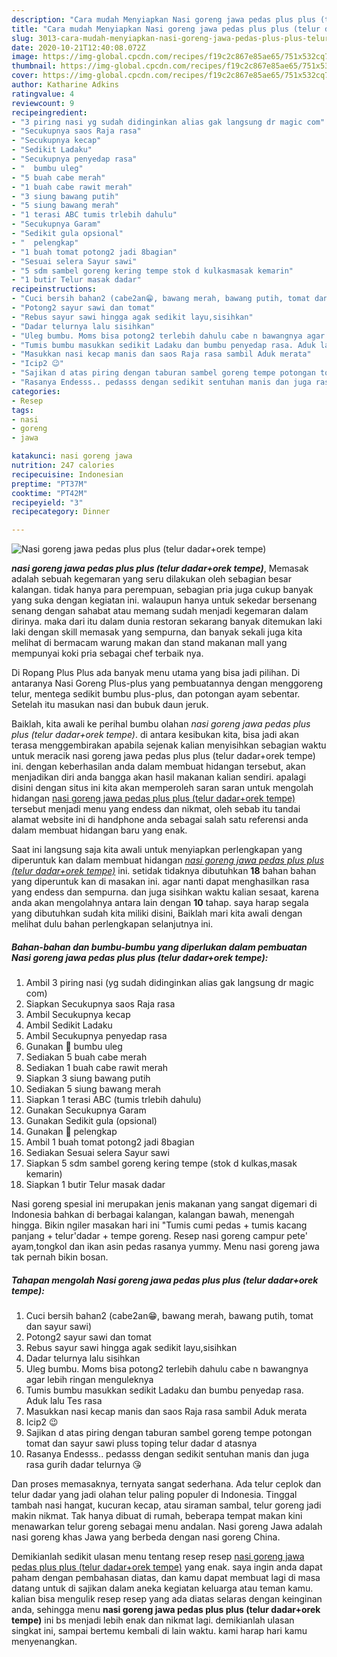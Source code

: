 ```yaml
---
description: "Cara mudah Menyiapkan Nasi goreng jawa pedas plus plus (telur dadar+orek tempe), Enak Banget"
title: "Cara mudah Menyiapkan Nasi goreng jawa pedas plus plus (telur dadar+orek tempe), Enak Banget"
slug: 3013-cara-mudah-menyiapkan-nasi-goreng-jawa-pedas-plus-plus-telur-dadarorek-tempe-enak-banget
date: 2020-10-21T12:40:08.072Z
image: https://img-global.cpcdn.com/recipes/f19c2c867e85ae65/751x532cq70/nasi-goreng-jawa-pedas-plus-plus-telur-dadarorek-tempe-foto-resep-utama.jpg
thumbnail: https://img-global.cpcdn.com/recipes/f19c2c867e85ae65/751x532cq70/nasi-goreng-jawa-pedas-plus-plus-telur-dadarorek-tempe-foto-resep-utama.jpg
cover: https://img-global.cpcdn.com/recipes/f19c2c867e85ae65/751x532cq70/nasi-goreng-jawa-pedas-plus-plus-telur-dadarorek-tempe-foto-resep-utama.jpg
author: Katharine Adkins
ratingvalue: 4
reviewcount: 9
recipeingredient:
- "3 piring nasi yg sudah didinginkan alias gak langsung dr magic com"
- "Secukupnya saos Raja rasa"
- "Secukupnya kecap"
- "Sedikit Ladaku"
- "Secukupnya penyedap rasa"
- "  bumbu uleg"
- "5 buah cabe merah"
- "1 buah cabe rawit merah"
- "3 siung bawang putih"
- "5 siung bawang merah"
- "1 terasi ABC tumis trlebih dahulu"
- "Secukupnya Garam"
- "Sedikit gula opsional"
- "  pelengkap"
- "1 buah tomat potong2 jadi 8bagian"
- "Sesuai selera Sayur sawi"
- "5 sdm sambel goreng kering tempe stok d kulkasmasak kemarin"
- "1 butir Telur masak dadar"
recipeinstructions:
- "Cuci bersih bahan2 (cabe2an😁, bawang merah, bawang putih, tomat dan sayur sawi)"
- "Potong2 sayur sawi dan tomat"
- "Rebus sayur sawi hingga agak sedikit layu,sisihkan"
- "Dadar telurnya lalu sisihkan"
- "Uleg bumbu. Moms bisa potong2 terlebih dahulu cabe n bawangnya agar lebih ringan menguleknya"
- "Tumis bumbu masukkan sedikit Ladaku dan bumbu penyedap rasa. Aduk lalu Tes rasa"
- "Masukkan nasi kecap manis dan saos Raja rasa sambil Aduk merata"
- "Icip2 😉"
- "Sajikan d atas piring dengan taburan sambel goreng tempe potongan tomat dan sayur sawi pluss toping telur dadar d atasnya"
- "Rasanya Endesss.. pedasss dengan sedikit sentuhan manis dan juga rasa gurih dadar telurnya 😘"
categories:
- Resep
tags:
- nasi
- goreng
- jawa

katakunci: nasi goreng jawa 
nutrition: 247 calories
recipecuisine: Indonesian
preptime: "PT37M"
cooktime: "PT42M"
recipeyield: "3"
recipecategory: Dinner

---
```



![Nasi goreng jawa pedas plus plus (telur dadar+orek tempe)](https://img-global.cpcdn.com/recipes/f19c2c867e85ae65/751x532cq70/nasi-goreng-jawa-pedas-plus-plus-telur-dadarorek-tempe-foto-resep-utama.jpg)

<b><i>nasi goreng jawa pedas plus plus (telur dadar+orek tempe)</i></b>, Memasak adalah sebuah kegemaran yang seru dilakukan oleh sebagian besar kalangan. tidak hanya para perempuan, sebagian pria juga cukup banyak yang suka dengan kegiatan ini. walaupun hanya untuk sekedar bersenang senang dengan sahabat atau memang sudah menjadi kegemaran dalam dirinya. maka dari itu dalam dunia restoran sekarang banyak ditemukan laki laki dengan skill memasak yang sempurna, dan banyak sekali juga kita melihat di bermacam warung makan dan stand makanan mall yang mempunyai koki pria sebagai chef terbaik nya.

Di Ropang Plus Plus ada banyak menu utama yang bisa jadi pilihan. Di antaranya Nasi Goreng Plus-plus yang pembuatannya dengan menggoreng telur, mentega sedikit bumbu plus-plus, dan potongan ayam sebentar. Setelah itu masukan nasi dan bubuk daun jeruk.

Baiklah, kita awali ke perihal bumbu olahan <i>nasi goreng jawa pedas plus plus (telur dadar+orek tempe)</i>. di antara kesibukan kita, bisa jadi akan terasa menggembirakan apabila sejenak kalian menyisihkan sebagian waktu untuk meracik nasi goreng jawa pedas plus plus (telur dadar+orek tempe) ini. dengan keberhasilan anda dalam membuat hidangan tersebut, akan menjadikan diri anda bangga akan hasil makanan kalian sendiri. apalagi disini dengan situs ini kita akan memperoleh saran saran untuk mengolah hidangan <u>nasi goreng jawa pedas plus plus (telur dadar+orek tempe)</u> tersebut menjadi menu yang endess dan nikmat, oleh sebab itu tandai alamat website ini di handphone anda sebagai salah satu referensi anda dalam membuat hidangan baru yang enak.


Saat ini langsung saja kita awali untuk menyiapkan perlengkapan yang diperuntuk kan dalam membuat hidangan <u><i>nasi goreng jawa pedas plus plus (telur dadar+orek tempe)</i></u> ini. setidak tidaknya dibutuhkan <b>18</b> bahan bahan yang diperuntuk kan di masakan ini. agar nanti dapat menghasilkan rasa yang endess dan sempurna. dan juga sisihkan waktu kalian sesaat, karena anda akan mengolahnya antara lain dengan <b>10</b> tahap. saya harap segala yang dibutuhkan sudah kita miliki disini, Baiklah mari kita awali dengan melihat dulu bahan perlengkapan selanjutnya ini.

<!--inarticleads1-->

##### Bahan-bahan dan bumbu-bumbu yang diperlukan dalam pembuatan Nasi goreng jawa pedas plus plus (telur dadar+orek tempe):

1. Ambil 3 piring nasi (yg sudah didinginkan alias gak langsung dr magic com)
1. Siapkan Secukupnya saos Raja rasa
1. Ambil Secukupnya kecap
1. Ambil Sedikit Ladaku
1. Ambil Secukupnya penyedap rasa
1. Gunakan  📌 bumbu uleg
1. Sediakan 5 buah cabe merah
1. Sediakan 1 buah cabe rawit merah
1. Siapkan 3 siung bawang putih
1. Sediakan 5 siung bawang merah
1. Siapkan 1 terasi ABC (tumis trlebih dahulu)
1. Gunakan Secukupnya Garam
1. Gunakan Sedikit gula (opsional)
1. Gunakan  📌 pelengkap
1. Ambil 1 buah tomat potong2 jadi 8bagian
1. Sediakan Sesuai selera Sayur sawi
1. Siapkan 5 sdm sambel goreng kering tempe (stok d kulkas,masak kemarin)
1. Siapkan 1 butir Telur masak dadar


Nasi goreng spesial ini merupakan jenis makanan yang sangat digemari di Indonesia bahkan di berbagai kalangan, kalangan bawah, menengah hingga. Bikin ngiler masakan hari ini &#34;Tumis cumi pedas + tumis kacang panjang + telur&#39;dadar + tempe goreng. Resep nasi goreng campur pete&#39; ayam,tongkol dan ikan asin pedas rasanya yummy. Menu nasi goreng jawa tak pernah bikin bosan. 

<!--inarticleads2-->

##### Tahapan mengolah Nasi goreng jawa pedas plus plus (telur dadar+orek tempe):

1. Cuci bersih bahan2 (cabe2an😁, bawang merah, bawang putih, tomat dan sayur sawi)
1. Potong2 sayur sawi dan tomat
1. Rebus sayur sawi hingga agak sedikit layu,sisihkan
1. Dadar telurnya lalu sisihkan
1. Uleg bumbu. Moms bisa potong2 terlebih dahulu cabe n bawangnya agar lebih ringan menguleknya
1. Tumis bumbu masukkan sedikit Ladaku dan bumbu penyedap rasa. Aduk lalu Tes rasa
1. Masukkan nasi kecap manis dan saos Raja rasa sambil Aduk merata
1. Icip2 😉
1. Sajikan d atas piring dengan taburan sambel goreng tempe potongan tomat dan sayur sawi pluss toping telur dadar d atasnya
1. Rasanya Endesss.. pedasss dengan sedikit sentuhan manis dan juga rasa gurih dadar telurnya 😘


Dan proses memasaknya, ternyata sangat sederhana. Ada telur ceplok dan telur dadar yang jadi olahan telur paling populer di Indonesia. Tinggal tambah nasi hangat, kucuran kecap, atau siraman sambal, telur goreng jadi makin nikmat. Tak hanya dibuat di rumah, beberapa tempat makan kini menawarkan telur goreng sebagai menu andalan. Nasi goreng Jawa adalah nasi goreng khas Jawa yang berbeda dengan nasi goreng China. 

Demikianlah sedikit ulasan menu tentang resep resep <u>nasi goreng jawa pedas plus plus (telur dadar+orek tempe)</u> yang enak. saya ingin anda dapat paham dengan pembahasan diatas, dan kamu dapat membuat lagi di masa datang untuk di sajikan dalam aneka kegiatan keluarga atau teman kamu. kalian bisa mengulik resep resep yang ada diatas selaras dengan keinginan anda, sehingga menu <b>nasi goreng jawa pedas plus plus (telur dadar+orek tempe)</b> ini bs menjadi lebih enak dan nikmat lagi. demikianlah ulasan singkat ini, sampai bertemu kembali di lain waktu. kami harap hari kamu menyenangkan.
